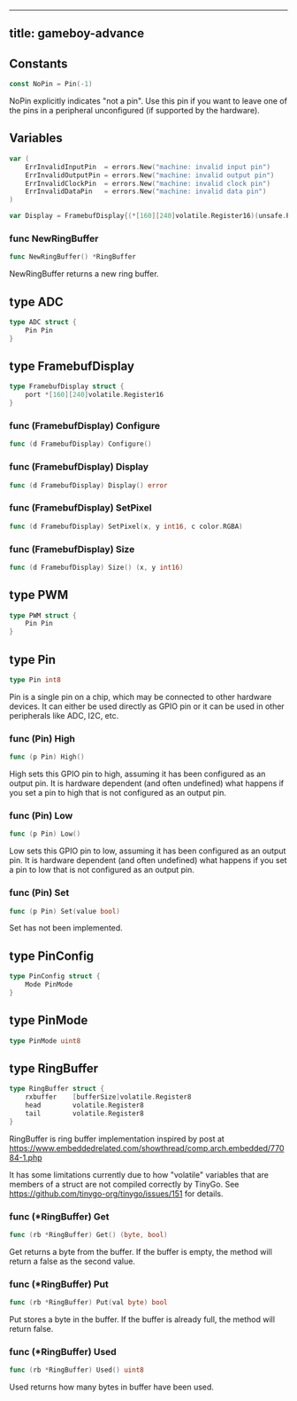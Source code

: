 
---
title: gameboy-advance
---


## Constants

```go
const NoPin = Pin(-1)
```

NoPin explicitly indicates "not a pin". Use this pin if you want to leave one
of the pins in a peripheral unconfigured (if supported by the hardware).





## Variables

```go
var (
	ErrInvalidInputPin	= errors.New("machine: invalid input pin")
	ErrInvalidOutputPin	= errors.New("machine: invalid output pin")
	ErrInvalidClockPin	= errors.New("machine: invalid clock pin")
	ErrInvalidDataPin	= errors.New("machine: invalid data pin")
)
```



```go
var Display = FramebufDisplay{(*[160][240]volatile.Register16)(unsafe.Pointer(uintptr(0x06000000)))}
```






### func NewRingBuffer

```go
func NewRingBuffer() *RingBuffer
```

NewRingBuffer returns a new ring buffer.




## type ADC

```go
type ADC struct {
	Pin Pin
}
```






## type FramebufDisplay

```go
type FramebufDisplay struct {
	port *[160][240]volatile.Register16
}
```




### func (FramebufDisplay) Configure

```go
func (d FramebufDisplay) Configure()
```



### func (FramebufDisplay) Display

```go
func (d FramebufDisplay) Display() error
```



### func (FramebufDisplay) SetPixel

```go
func (d FramebufDisplay) SetPixel(x, y int16, c color.RGBA)
```



### func (FramebufDisplay) Size

```go
func (d FramebufDisplay) Size() (x, y int16)
```





## type PWM

```go
type PWM struct {
	Pin Pin
}
```






## type Pin

```go
type Pin int8
```

Pin is a single pin on a chip, which may be connected to other hardware
devices. It can either be used directly as GPIO pin or it can be used in
other peripherals like ADC, I2C, etc.



### func (Pin) High

```go
func (p Pin) High()
```

High sets this GPIO pin to high, assuming it has been configured as an output
pin. It is hardware dependent (and often undefined) what happens if you set a
pin to high that is not configured as an output pin.


### func (Pin) Low

```go
func (p Pin) Low()
```

Low sets this GPIO pin to low, assuming it has been configured as an output
pin. It is hardware dependent (and often undefined) what happens if you set a
pin to low that is not configured as an output pin.


### func (Pin) Set

```go
func (p Pin) Set(value bool)
```

Set has not been implemented.




## type PinConfig

```go
type PinConfig struct {
	Mode PinMode
}
```






## type PinMode

```go
type PinMode uint8
```






## type RingBuffer

```go
type RingBuffer struct {
	rxbuffer	[bufferSize]volatile.Register8
	head		volatile.Register8
	tail		volatile.Register8
}
```

RingBuffer is ring buffer implementation inspired by post at
https://www.embeddedrelated.com/showthread/comp.arch.embedded/77084-1.php

It has some limitations currently due to how "volatile" variables that are
members of a struct are not compiled correctly by TinyGo.
See https://github.com/tinygo-org/tinygo/issues/151 for details.



### func (*RingBuffer) Get

```go
func (rb *RingBuffer) Get() (byte, bool)
```

Get returns a byte from the buffer. If the buffer is empty,
the method will return a false as the second value.


### func (*RingBuffer) Put

```go
func (rb *RingBuffer) Put(val byte) bool
```

Put stores a byte in the buffer. If the buffer is already
full, the method will return false.


### func (*RingBuffer) Used

```go
func (rb *RingBuffer) Used() uint8
```

Used returns how many bytes in buffer have been used.




